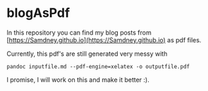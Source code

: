 # blogAsPdf

In this repository you can find my blog posts from
[https://Samdney.github.io](https://Samdney.github.io) as pdf files.

Currently, this pdf's are still generated very messy with

```
pandoc inputfile.md --pdf-engine=xelatex -o outputfile.pdf
```

I promise, I will work on this and make it better :).
